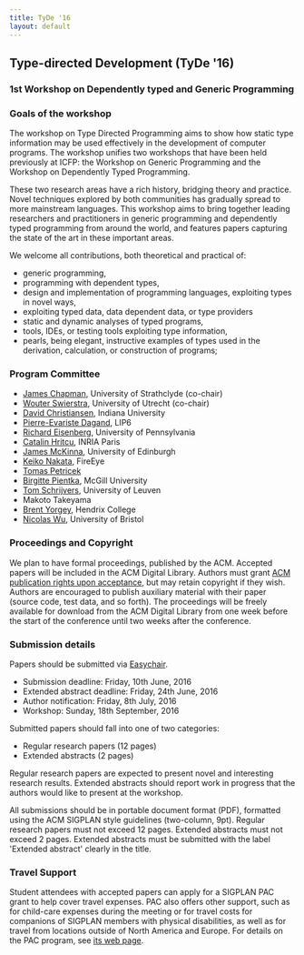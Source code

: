```yaml
---
title: TyDe '16
layout: default
---
```


## Type-directed Development (TyDe '16)

### 1st Workshop on Dependently typed and Generic Programming

### Goals of the workshop


The workshop on Type Directed Programming aims to show how static type
information may be used effectively in the development of computer
programs. The workshop unifies two workshops that have been held
previously at ICFP: the Workshop on Generic Programming and the
Workshop on Dependently Typed Programming.

These two research areas have a rich history, bridging theory and
practice. Novel techniques explored by both communities has gradually
spread to more mainstream languages. This workshop aims to bring
together leading researchers and practitioners in generic programming
and dependently typed programming from around the world, and features
papers capturing the state of the art in these important areas.

We welcome all contributions, both theoretical and practical of:

  * generic programming,
  * programming with dependent types,
  * design and implementation of programming languages, exploiting
    types in novel ways,
  * exploiting typed data, data dependent data, or type providers
  * static and dynamic analyses of typed programs,
  * tools, IDEs, or testing tools exploiting type information,
  * pearls, being elegant, instructive examples of types used in the
    derivation, calculation, or construction of programs;

### Program Committee

* [James Chapman](https://pure.strath.ac.uk/portal/en/persons/james-chapman%2847bcec39-6faa-4200-8a1d-6769e4b91fc4%29/contact.html), University of Strathclyde (co-chair)
* [Wouter Swierstra](http://www.staff.science.uu.nl/~swier004), University of Utrecht (co-chair)
* [David Christiansen](https://www.itu.dk/people/drc/), Indiana University 
* [Pierre-Evariste Dagand](https://pages.lip6.fr/Pierre-Evariste.Dagand/), LIP6
* [Richard Eisenberg](http://www.cis.upenn.edu/~eir/), University of Pennsylvania
* [Catalin Hritcu](http://prosecco.gforge.inria.fr/personal/hritcu/), INRIA Paris
* [James McKinna](http://www.inf.ed.ac.uk/people/staff/James_McKinna.html), University of Edinburgh
* [Keiko Nakata](http://cs.ioc.ee/~keiko/), FireEye
* [Tomas Petricek](http://tomasp.net/)
* [Birgitte Pientka](http://www.cs.mcgill.ca/~bpientka/), McGill University
* [Tom Schrijvers](https://people.cs.kuleuven.be/~tom.schrijvers/), University of Leuven
* Makoto Takeyama
* [Brent Yorgey](http://dept.cs.williams.edu/~byorgey/), Hendrix College
* [Nicolas Wu](http://zenzike.com/), University of Bristol

### Proceedings and Copyright

We plan to have formal proceedings, published by the ACM. Accepted
papers will be included in the ACM Digital Library. Authors must grant
[ACM publication rights upon
acceptance](http://authors.acm.org/main.html), but may retain
copyright if they wish. Authors are encouraged to publish auxiliary
material with their paper (source code, test data, and so forth). The
proceedings will be freely available for download from the ACM Digital
Library from one week before the start of the conference until two
weeks after the conference.

### Submission details

Papers should be submitted via
[Easychair](https://easychair.org/conferences/?conf=tyde16).

  * Submission deadline:        Friday, 10th June, 2016 
  * Extended abstract deadline: Friday, 24th June, 2016
  * Author notification:        Friday, 8th July, 2016
  * Workshop:                   Sunday, 18th September, 2016

Submitted papers should fall into one of two categories:

  * Regular research papers (12 pages)
  * Extended abstracts (2 pages)

Regular research papers are expected to present novel and interesting
research results. Extended abstracts should report work in progress
that the authors would like to present at the workshop. 

All submissions should be in portable document format (PDF), formatted
using the ACM SIGPLAN style guidelines (two-column, 9pt). Regular
research papers must not exceed 12 pages. Extended abstracts must not
exceed 2 pages. Extended abstracts must be submitted with the label
'Extended abstract' clearly in the title.

### Travel Support

Student attendees with accepted papers can apply for a SIGPLAN PAC grant
to help cover travel expenses. PAC also offers other support, such as
for child-care expenses during the meeting or for travel costs for
companions of SIGPLAN members with physical disabilities, as well as for
travel from locations outside of North America and Europe. For details
on the PAC program, see [its web page](http://www.sigplan.org/PAC.htm).


